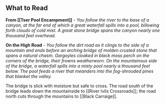 ## What to Read

**From [[Tser Pool Encampment]]** - *You follow the river to the base of a canyon, at the far end of which a great waterfall spills into a pool, billowing forth clouds of cold mist. A great stone bridge spans the canyon nearly one thousand feet overhead.*

**On the High Road** - *You follow the dirt road as it clings to the side of a mountain and ends before an arching bridge of molden crusted stone that spans a natural chasm. Gargoyles cloaked in black moss perch on the corners of the bridge, their frowns weatherworn. On the mountainous side of the bridge, a waterfall spills into a misty pool nearly a thousand feet below. The pool feeds a river that meanders into the fog-shrouded pines that blanket the valley.*

The bridge is slick with moisture but safe to cross. The road south of the bridge leads down the mountainside to [[River Ivlis Crossroads]]; the road north cuts through the mountains to [[Black Carraige]].